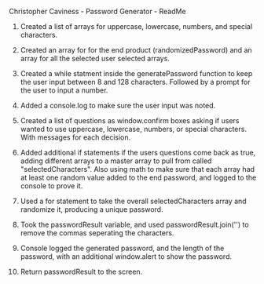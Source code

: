 Christopher Caviness - Password Generator - ReadMe

1. Created a list of arrays for uppercase, lowercase, numbers, and special characters.

2. Created an array for for the end product (randomizedPassword) and an array for all the selected user selected arrays.

3. Created a while statment inside the generatePassword function to keep the user input between 8 and 128 characters. Followed by a prompt for the user to input a number.

4. Added a console.log to make sure the user input was noted.

5. Created a list of questions as window.confirm boxes asking if users wanted to use uppercase, lowercase, numbers, or special characters. With messages for each decision.

6. Added additional if statements if the users questions come back as true, adding different arrays to a master array to pull from called "selectedCharacters". Also using math to make sure that each array had at least one random value added to the end password, and logged to the console to prove it.

7. Used a for statement to take the overall selectedCharacters array and randomize it, producing a unique password.

8. Took the passwordResult variable, and used passwordResult.join('') to remove the commas seperating the characters.

9. Console logged the generated password, and the length of the password, with an additional window.alert to show the password.

10. Return passwordResult to the screen.

